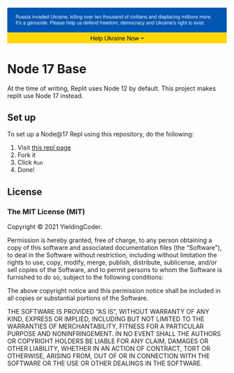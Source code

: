 [![Stand With Ukraine](https://raw.githubusercontent.com/vshymanskyy/StandWithUkraine/main/banner2-direct.svg)](https://vshymanskyy.github.io/StandWithUkraine)

# Node 17 Base
At the time of writing, Replit uses Node 12 by default. This project makes replit use Node 17 instead.

## Set up
To set up a Node@17 Repl using this repository, do the following:
1. Visit [this repl page](https://replit.com/@YieldingCoder/Node-17-Base?v=1)
2. Fork it
3. Click `Run`
4. Done!

## License
### The MIT License (MIT)
Copyright © 2021 YieldingCoder.

Permission is hereby granted, free of charge, to any person obtaining a copy of this software and associated documentation files (the “Software”), to deal in the Software without restriction, including without limitation the rights to use, copy, modify, merge, publish, distribute, sublicense, and/or sell copies of the Software, and to permit persons to whom the Software is furnished to do so, subject to the following conditions:

The above copyright notice and this permission notice shall be included in all copies or substantial portions of the Software.

THE SOFTWARE IS PROVIDED “AS IS”, WITHOUT WARRANTY OF ANY KIND, EXPRESS OR IMPLIED, INCLUDING BUT NOT LIMITED TO THE WARRANTIES OF MERCHANTABILITY, FITNESS FOR A PARTICULAR PURPOSE AND NONINFRINGEMENT. IN NO EVENT SHALL THE AUTHORS OR COPYRIGHT HOLDERS BE LIABLE FOR ANY CLAIM, DAMAGES OR OTHER LIABILITY, WHETHER IN AN ACTION OF CONTRACT, TORT OR OTHERWISE, ARISING FROM, OUT OF OR IN CONNECTION WITH THE SOFTWARE OR THE USE OR OTHER DEALINGS IN THE SOFTWARE.
